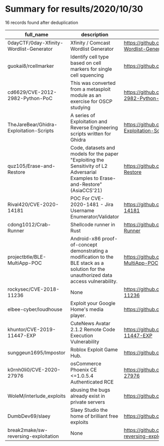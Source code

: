 
# Summary for results/2020/10/30
    
16 records found after deduplication

| full_name | description | html_url | matched_list | matched_count | pushed_at | size | stargazers_count | language | forks_count |
|-----------------------------------------|------------------------------------------------------------------------------------------------------------------------------------------|------------------------------------------------------------|------------------------------------|-----------------|---------------------------|--------|--------------------|------------------|---------------|
| 0dayCTF/0day-Xfinity-Wordlist-Generator | Xfinity / Comcast Wordlist Generator | https://github.com/0dayCTF/0day-Xfinity-Wordlist-Generator | ['0day'] | 1 | 2020-10-30 14:04:14+00:00 | 283 | 10 | Python | 4 |
| guokai8/rcellmarker | Identify cell type based on cell markers for single cell squencing | https://github.com/guokai8/rcellmarker | ['rce'] | 1 | 2020-10-30 15:05:37+00:00 | 1968 | 3 | R | 2 |
| cd6629/CVE-2012-2982-Python-PoC | This was converted from a metasploit module as an exercise for OSCP studying | https://github.com/cd6629/CVE-2012-2982-Python-PoC | ['cve poc', 'cve-2'] | 2 | 2020-10-30 19:56:54+00:00 | 24 | 4 | Python | 0 |
| TheJareBear/Ghidra-Exploitation-Scripts | A series of Exploitation and Reverse Engineering scripts written for Ghidra | https://github.com/TheJareBear/Ghidra-Exploitation-Scripts | ['exploit'] | 1 | 2020-10-30 04:53:21+00:00 | 20 | 0 | Java | 0 |
| quz105/Erase-and-Restore | Code, datasets and models for the paper "Exploiting the Sensitivity of L2 Adversarial Examples to Erase-and-Restore" (AsiaCCS'21) | https://github.com/quz105/Erase-and-Restore | ['exploit'] | 1 | 2020-10-30 02:33:09+00:00 | 34380 | 0 | Jupyter Notebook | 0 |
| Rival420/CVE-2020-14181 | POC For CVE-2020-1481 - Jira Username Enumerator/Validator | https://github.com/Rival420/CVE-2020-14181 | ['cve poc', 'cve-2'] | 2 | 2020-10-30 09:36:23+00:00 | 9 | 6 | Python | 0 |
| cdong1012/Crab-Runner | Shellcode runner in Rust | https://github.com/cdong1012/Crab-Runner | ['shellcode'] | 1 | 2020-10-30 01:45:49+00:00 | 56 | 16 | Rust | 4 |
| projectbtle/BLE-MultiApp-POC | Android-x86 proof-of-concept demonstrating a modification to the BLE stack as a solution for the unauthorized data access vulnerability. | https://github.com/projectbtle/BLE-MultiApp-POC | ['vulnerability poc'] | 1 | 2020-10-30 00:33:20+00:00 | 116 | 0 | C | 0 |
| rockysec/CVE-2018-11236 | None | https://github.com/rockysec/CVE-2018-11236 | ['cve-2'] | 1 | 2020-10-30 00:20:47+00:00 | 2 | 0 | Shell | 0 |
| elbee-cyber/loudhouse | Exploit your Google Home's media player. | https://github.com/elbee-cyber/loudhouse | ['exploit'] | 1 | 2020-10-30 15:41:14+00:00 | 6 | 4 | Python | 3 |
| khuntor/CVE-2019-11447-EXP | CuteNews Avatar 2.1.2 Remote Code Execution Vulnerability | https://github.com/khuntor/CVE-2019-11447-EXP | ['cve-2', 'remote code execution'] | 2 | 2020-10-30 09:03:29+00:00 | 83 | 1 | PHP | 0 |
| sunggeun1695/Impostor | Roblox Exploit Game Hub. | https://github.com/sunggeun1695/Impostor | ['exploit'] | 1 | 2020-10-30 10:46:53+00:00 | 0 | 0 | | 0 |
| k0rnh0li0/CVE-2020-27976 | osCommerce Phoenix CE <=1.0.5.4 Authenticated RCE | https://github.com/k0rnh0li0/CVE-2020-27976 | ['cve-2', 'exploit', 'rce'] | 3 | 2020-10-30 14:18:06+00:00 | 2 | 4 | Python | 1 |
| WoleM/interlude_exploits | abusing the bugs already exist in private servers | https://github.com/WoleM/interlude_exploits | ['exploit'] | 1 | 2020-10-30 13:59:41+00:00 | 14 | 0 | | 0 |
| DumbDev69/slaey | Slaey Studio the home of brilliant free exploits | https://github.com/DumbDev69/slaey | ['exploit'] | 1 | 2020-10-30 16:09:58+00:00 | 1 | 0 | HTML | 0 |
| break2make/sw-reversing-exploitation | None | https://github.com/break2make/sw-reversing-exploitation | ['exploit'] | 1 | 2020-10-30 16:16:22+00:00 | 0 | 0 | | 0 |
